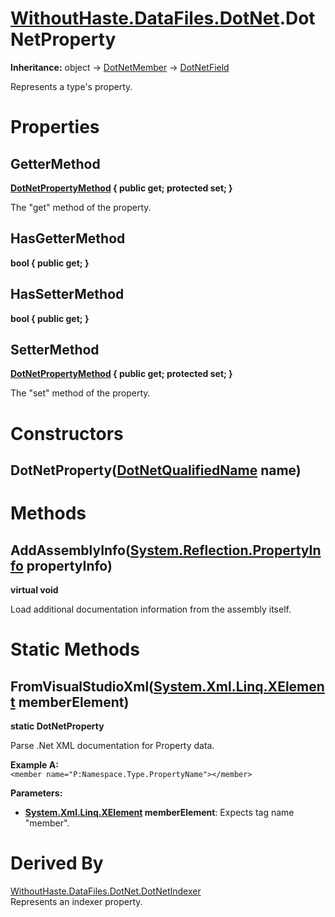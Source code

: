 # [WithoutHaste.DataFiles.DotNet](TableOfContents.WithoutHaste.DataFiles.DotNet.md).DotNetProperty

**Inheritance:** object → [DotNetMember](WithoutHaste.DataFiles.DotNet.DotNetMember.md) → [DotNetField](WithoutHaste.DataFiles.DotNet.DotNetField.md)  

Represents a type's property.  

# Properties

## GetterMethod

**[DotNetPropertyMethod](WithoutHaste.DataFiles.DotNet.DotNetPropertyMethod.md) { public get; protected set; }**  

The "get" method of the property.  

## HasGetterMethod

**bool { public get; }**  

## HasSetterMethod

**bool { public get; }**  

## SetterMethod

**[DotNetPropertyMethod](WithoutHaste.DataFiles.DotNet.DotNetPropertyMethod.md) { public get; protected set; }**  

The "set" method of the property.  

# Constructors

## DotNetProperty([DotNetQualifiedName](WithoutHaste.DataFiles.DotNet.DotNetQualifiedName.md) name)

# Methods

## AddAssemblyInfo([System.Reflection.PropertyInfo](https://docs.microsoft.com/en-us/dotnet/api/system.reflection.propertyinfo) propertyInfo)

**virtual void**  

Load additional documentation information from the assembly itself.  

# Static Methods

## FromVisualStudioXml([System.Xml.Linq.XElement](https://docs.microsoft.com/en-us/dotnet/api/system.xml.linq.xelement) memberElement)

**static DotNetProperty**  

Parse .Net XML documentation for Property data.  

**Example A:**  
`<member name="P:Namespace.Type.PropertyName"></member>`  

**Parameters:**  
* **[System.Xml.Linq.XElement](https://docs.microsoft.com/en-us/dotnet/api/system.xml.linq.xelement) memberElement**: Expects tag name "member".  

# Derived By

[WithoutHaste.DataFiles.DotNet.DotNetIndexer](WithoutHaste.DataFiles.DotNet.DotNetIndexer.md)  
Represents an indexer property.  

